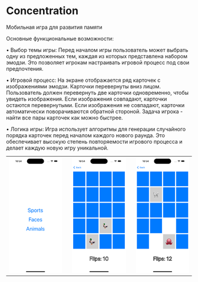 # Concentration
Мобильная игра для развития памяти

Основные функциональные возможности:

• Выбор темы игры: Перед началом игры пользователь может выбрать одну из предложенных тем, каждая из которых представлена набором эмодзи. Это позволяет игрокам настраивать игровой процесс под свои предпочтения.

• Игровой процесс: На экране отображается ряд карточек с изображениями эмодзи. Карточки перевернуты вниз лицом. Пользователь должен перевернуть две карточки одновременно, чтобы увидеть изображения. Если изображения совпадают, карточки остаются перевернутыми. Если изображения не совпадают, карточки автоматически поворачиваются обратной стороной. Задача игрока - найти все пары карточек как можно быстрее.

• Логика игры: Игра использует алгоритмы для генерации случайного порядка карточек перед началом каждого нового раунда. Это обеспечивает высокую степень повторяемости игрового процесса и делает каждую новую игру уникальной.
<div align="center">
<table border="0" cellspacing="0" cellpadding="0">
<tr>
<td><img src="https://github.com/AlexandrPotapov/Concentration/blob/main/Simulator%20Screenshot%201.png" alt="Снимок экрана 1" width="300"></td>
<td style="padding-left: 20px;"><img src="https://github.com/AlexandrPotapov/Concentration/blob/main/Simulator%20Screenshot%202.png" alt="Снимок экрана 2" width="300"></td>
<td style="padding-left: 20px;"><img src="https://github.com/AlexandrPotapov/Concentration/blob/main/Simulator%20Screenshot%203.png" alt="Снимок экрана 3" width="300"></td>
</tr>
</table>
</div>
